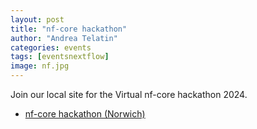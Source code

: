 ```yaml
---
layout: post
title: "nf-core hackathon"
author: "Andrea Telatin"
categories: events
tags: [eventsnextflow]
image: nf.jpg
---
```


Join our local site for the Virtual nf-core hackathon 2024.

* [nf-core hackathon (Norwich)](https://nf-co.re/events/2024/hackathon-march-2024/uk-norwich)